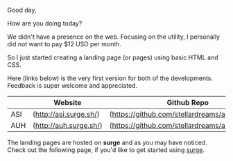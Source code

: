Good day, 

How are you doing today?

We didn't have a presence on the web. Focusing on the utility, I personally did not want to pay $12 USD per month.

So I just started creating a landing page (or pages) using basic HTML and CSS. 

Here (links below) is the very first version for both of the developments. Feedback is super welcome and appreciated. 


|               | Website              | Github Repo   |
| ------------- | -------------        | ------------- |
| ASI           | (http://asi.surge.sh/) | (https://github.com/stellardreams/asi.surge.sh)  |
| AUH           | (http://auh.surge.sh/) | (https://github.com/stellardreams/auh.surge.sh)  |


The landing pages are hosted on **surge** and as you may have noticed. Check out the following page, if you'd like to get started using [surge](https://surge.sh/help/getting-started-with-surge).
